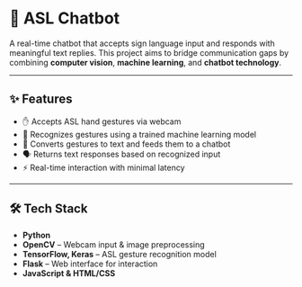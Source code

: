 # 🤖 ASL Chatbot

A real-time chatbot that accepts sign language input and responds with meaningful text replies. This project aims to bridge communication gaps by combining **computer vision**, **machine learning**, and **chatbot technology**.

---

## ✨ Features

- ✋ Accepts ASL hand gestures via webcam
- 🧠 Recognizes gestures using a trained machine learning model
- 💬 Converts gestures to text and feeds them to a chatbot
- 🗣️ Returns text responses based on recognized input
- ⚡ Real-time interaction with minimal latency

---

## 🛠️ Tech Stack

- **Python**  
- **OpenCV** – Webcam input & image preprocessing  
- **TensorFlow, Keras** – ASL gesture recognition model  
- **Flask** – Web interface for interaction  
- **JavaScript & HTML/CSS** 

